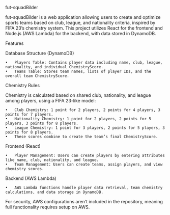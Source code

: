 fut-squadBilder

fut-squadBilder is a web application allowing users to create and optimize sports teams based on club, league, and nationality criteria, inspired by FIFA 23’s chemistry system. This project utilizes React for the frontend and Node.js (AWS Lambda) for the backend, with data stored in DynamoDB.

Features

Database Structure (DynamoDB)

	•	Players Table: Contains player data including name, club, league, nationality, and individual ChemistryScore.
	•	Teams Table: Stores team names, lists of player IDs, and the overall team ChemistryScore.

Chemistry Rules

Chemistry is calculated based on shared club, nationality, and league among players, using a FIFA 23-like model:

	•	Club Chemistry: 1 point for 2 players, 2 points for 4 players, 3 points for 7 players.
	•	Nationality Chemistry: 1 point for 2 players, 2 points for 5 players, 3 points for 8 players.
	•	League Chemistry: 1 point for 3 players, 2 points for 5 players, 3 points for 8 players.
	•	These scores combine to create the team’s final ChemistryScore.

Frontend (React)

	•	Player Management: Users can create players by entering attributes like name, club, nationality, and league.
	•	Team Management: Users can create teams, assign players, and view chemistry scores.

Backend (AWS Lambda)

	•	AWS Lambda functions handle player data retrieval, team chemistry calculations, and data storage in DynamoDB.
For security, AWS configurations aren’t included in the repository, meaning full functionality requires setup on AWS.

